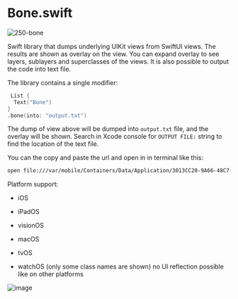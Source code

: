 # Bone.swift

![250-bone](https://github.com/filipvabrousek/Bone/assets/18376136/857e695b-d1ee-410f-a13e-b6d4bc51580d)

Swift library that dumps underlying UIKit views from SwiftUI views.
The results are shown as overlay on the view.
You can expand overlay to see layers, sublayers and superclasses of the views.
It is also possible to output the code into text file.


The library contains a single modifier:

```swift
 List {
  Text("Bone")
}
.bone(into: "output.txt")
```

The dump of view above will be dumped into ```output.txt``` file, and the overlay will be shown.
Search in Xcode console for ```OUTPUT FILE:``` string to find the location of the text file.

You can the copy and paste the url and open in in terminal like this:

```sh
open file:///var/mobile/Containers/Data/Application/3013CC20-9A66-48C7-9880-5977FF7D072E/Documents/output.txt
```

Platform support:
* iOS
* iPadOS
* visionOS
* macOS
* tvOS
  
* watchOS (only some class names are shown) no UI reflection possible like on other platforms


![image](https://github.com/filipvabrousek/Bone/assets/18376136/acf0014d-b594-4d50-b8f4-1d92489ded9e)




